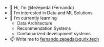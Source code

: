 - 👋 Hi, I’m @fezepeda (Fernando)
- 👀 I’m interested in Data and ML Solutions
- 🌱 I’m currently learning 
  - Data Architecture
  - Recommendation Systems
  - Containarized development systems
- 📫 Write me to [fernando.zepeda@qurix.tech](mailto:fernando.zepeda@qurix.tech)
